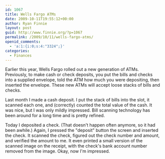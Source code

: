 ```yaml
---
id: 1067
title: Wells Fargo ATMs
date: 2009-10-11T19:55:12+00:00
author: Ryan Finnie
layout: post
guid: http://www.finnie.org/?p=1067
permalink: /2009/10/11/wells-fargo-atms/
openid_comments:
  - 'a:1:{i:0;s:4:"3324";}'
categories:
  - Finances
---
```

Earlier this year, Wells Fargo rolled out a new generation of ATMs. Previously, to make cash or check deposits, you put the bills and checks into a supplied envelope, told the ATM how much you were depositing, then inserted the envelope. These new ATMs will accept loose stacks of bills and checks.

Last month I made a cash deposit. I put the stack of bills into the slot, it scanned each one, and (correctly) counted the total value of the cash. It was nice, but I was only mildly impressed. Bill scanning technology has been around for a long time and is pretty refined.

Today I deposited a check. (That doesn't happen often anymore, so it had been awhile.) Again, I pressed the "deposit" button the screen and inserted the check. It scanned the check, figured out the check number and amount, and verified the amount to me. It even printed a small version of the scanned image on the receipt, with the check's bank account number removed from the image. Okay, now I'm impressed.
